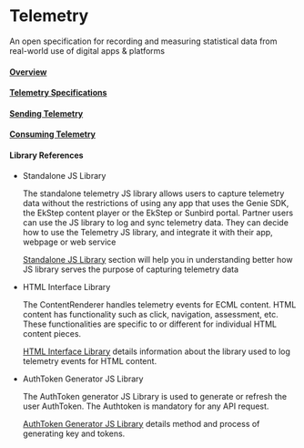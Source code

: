 # Telemetry
An open specification for recording and measuring statistical data from real-world use of digital apps &amp; platforms

#### [Overview](overview.md)
#### [Telemetry Specifications](specification.md)
#### [Sending Telemetry](sending_telemetry.md)
#### [Consuming Telemetry](consuming_telemetry.md)
#### Library References

* Standalone JS Library

  The standalone telemetry JS library allows users to capture telemetry data without the restrictions of using any app that uses the Genie SDK, the EkStep content player or the EkStep or Sunbird portal. Partner users can use the JS library to log and sync telemetry data. They can decide how to use the Telemetry JS library, and integrate it with their app, webpage or web service

  [Standalone JS Library](jslibrary.md) section will help you in understanding better how JS library serves the purpose of capturing telemetry data

* HTML Interface Library

  The ContentRenderer handles telemetry events for ECML content. HTML content has functionality such as click, navigation, assessment, etc. These functionalities are specific to or different for individual HTML content pieces.

  [HTML Interface Library](html_interface_library.md) details information about the library used to log telemetry events for HTML content.

* AuthToken Generator JS Library
  
  The AuthToken generator JS Library is used to generate or refresh the user AuthToken. The Authtoken is mandatory for any API request.

  [AuthToken Generator JS Library](authtokengenerator_jslibrary.md) details method and process of generating key and tokens.
